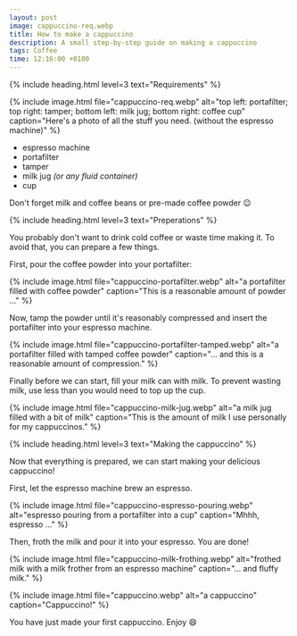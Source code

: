 ```yaml
---
layout: post
image: cappuccino-req.webp
title: How to make a cappuccino
description: A small step-by-step guide on making a cappuccino
tags: Coffee
time: 12:16:00 +0100
---
```


{% include heading.html level=3 text="Requirements" %}

{% include image.html file="cappuccino-req.webp" alt="top left: portafilter; top right: tamper; bottom left: milk jug; bottom right: coffee cup" caption="Here's a photo of all the stuff you need. (without the espresso machine)" %}

- espresso machine
- portafilter
- tamper
- milk jug *(or any fluid container)*
- cup

Don't forget milk and coffee beans or pre-made coffee powder 😉

{% include heading.html level=3 text="Preperations" %}

You probably don't want to drink cold coffee or waste time making it. To avoid that, you can prepare a few things.

First, pour the coffee powder into your portafilter:

{% include image.html file="cappuccino-portafilter.webp" alt="a portafilter filled with coffee powder" caption="This is a reasonable amount of powder …" %}

Now, tamp the powder until it's reasonably compressed and insert the portafilter into your espresso machine.

{% include image.html file="cappuccino-portafilter-tamped.webp" alt="a portafilter filled with tamped coffee powder" caption="… and this is a reasonable amount of compression." %}

Finally before we can start, fill your milk can with milk. To prevent wasting milk, use less than you would need to top up the cup.

{% include image.html file="cappuccino-milk-jug.webp" alt="a milk jug filled with a bit of milk" caption="This is the amount of milk I use personally for my cappuccinos." %}

{% include heading.html level=3 text="Making the cappuccino" %}

Now that everything is prepared, we can start making your delicious cappuccino!

First, let the espresso machine brew an espresso.

{% include image.html file="cappuccino-espresso-pouring.webp" alt="espresso pouring from a portafilter into a cup" caption="Mhhh, espresso …" %}

Then, froth the milk and pour it into your espresso. You are done!

{% include image.html file="cappuccino-milk-frothing.webp" alt="frothed milk with a milk frother from an espresso machine" caption="… and fluffy milk." %}

{% include image.html file="cappuccino.webp" alt="a cappuccino" caption="Cappuccino!" %}

You have just made your first cappuccino. Enjoy 😄
